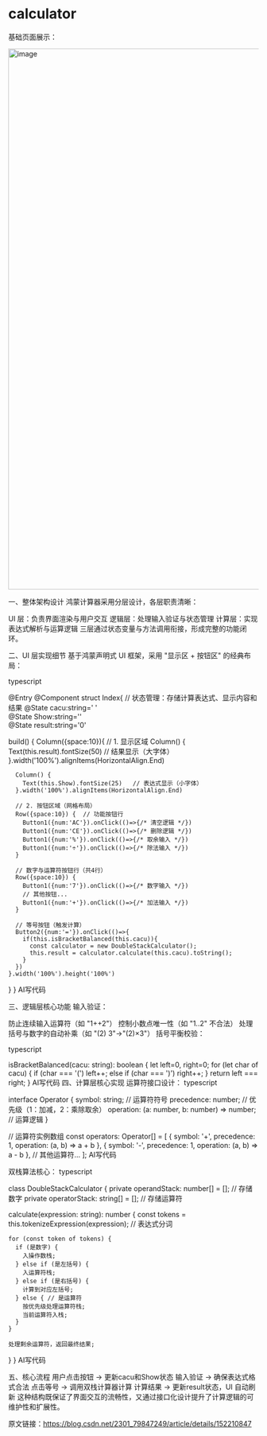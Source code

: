# calculator
基础页面展示：

<img width="560" height="1088" alt="image" src="https://github.com/user-attachments/assets/fdd222db-d2ba-47f6-931b-7a06301fba93" />

一、整体架构设计
鸿蒙计算器采用分层设计，各层职责清晰：

UI 层：负责界面渲染与用户交互
逻辑层：处理输入验证与状态管理
计算层：实现表达式解析与运算逻辑
三层通过状态变量与方法调用衔接，形成完整的功能闭环。



二、UI 层实现细节
基于鸿蒙声明式 UI 框架，采用 "显示区 + 按钮区" 的经典布局：

typescript

@Entry
@Component
struct Index{
  // 状态管理：存储计算表达式、显示内容和结果
  @State cacu:string=' '  
  @State Show:string=''   
  @State result:string='0'
  
  build() {
    Column({space:10}){
      // 1. 显示区域
      Column() {
        Text(this.result).fontSize(50)  // 结果显示（大字体）
      }.width('100%').alignItems(HorizontalAlign.End)
      
      Column() {
        Text(this.Show).fontSize(25)   // 表达式显示（小字体）
      }.width('100%').alignItems(HorizontalAlign.End)
      
      // 2. 按钮区域（网格布局）
      Row({space:10}) {  // 功能按钮行
        Button1({num:'AC'}).onClick(()=>{/* 清空逻辑 */})
        Button1({num:'CE'}).onClick(()=>{/* 删除逻辑 */})
        Button1({num:'%'}).onClick(()=>{/* 取余输入 */})
        Button1({num:'÷'}).onClick(()=>{/* 除法输入 */})
      }
      
      // 数字与运算符按钮行（共4行）
      Row({space:10}) {
        Button1({num:'7'}).onClick(()=>{/* 数字输入 */})
        // 其他按钮...
        Button1({num:'+'}).onClick(()=>{/* 加法输入 */})
      }
      
      // 等号按钮（触发计算）
      Button2({num:'='}).onClick(()=>{
        if(this.isBracketBalanced(this.cacu)){
          const calculator = new DoubleStackCalculator();
          this.result = calculator.calculate(this.cacu).toString();
        }
      })
    }.width('100%').height('100%')
  }
}
AI写代码

三、逻辑层核心功能
输入验证：

防止连续输入运算符（如 "1++2"）
控制小数点唯一性（如 "1..2" 不合法）
处理括号与数字的自动补乘（如 "(2) 3"→"(2)×3"）
括号平衡校验：

typescript

isBracketBalanced(cacu: string): boolean {
  let left=0, right=0;
  for (let char of cacu) {
    if (char === '(') left++;
    else if (char === ')') right++;
  }
  return left === right;
}
AI写代码
四、计算层核心实现
运算符接口设计：
typescript

interface Operator {
  symbol: string;        // 运算符符号
  precedence: number;    // 优先级（1：加减，2：乘除取余）
  operation: (a: number, b: number) => number;  // 运算逻辑
}
 
// 运算符实例数组
const operators: Operator[] = [
  { symbol: '+', precedence: 1, operation: (a, b) => a + b },
  { symbol: '-', precedence: 1, operation: (a, b) => a - b },
  // 其他运算符...
];
AI写代码

双栈算法核心：
typescript

class DoubleStackCalculator {
  private operandStack: number[] = [];  // 存储数字
  private operatorStack: string[] = []; // 存储运算符
 
  calculate(expression: string): number {
    const tokens = this.tokenizeExpression(expression); // 表达式分词
    
    for (const token of tokens) {
      if (是数字) {
        入操作数栈;
      } else if (是左括号) {
        入运算符栈;
      } else if (是右括号) {
        计算到对应左括号;
      } else { // 是运算符
        按优先级处理运算符栈;
        当前运算符入栈;
      }
    }
    
    处理剩余运算符，返回最终结果;
  }
}
AI写代码

五、核心流程
用户点击按钮 → 更新cacu和Show状态
输入验证 → 确保表达式格式合法
点击等号 → 调用双栈计算器计算
计算结果 → 更新result状态，UI 自动刷新
这种结构既保证了界面交互的流畅性，又通过接口化设计提升了计算逻辑的可维护性和扩展性。
              
原文链接：https://blog.csdn.net/2301_79847249/article/details/152210847
